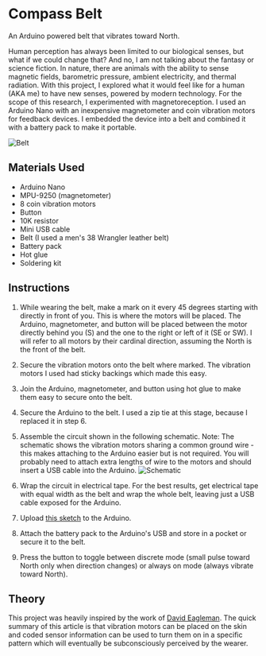 # Compass Belt
An Arduino powered belt that vibrates toward North.

Human perception has always been limited to our biological senses, but what if we could change that? And no, I am not talking about the fantasy or science fiction. In nature, there are animals with the ability to sense magnetic fields, barometric pressure, ambient electricity, and thermal radiation. With this project, I explored what it would feel like for a human (AKA me) to have new senses, powered by modern technology. For the scope of this research, I experimented with magnetoreception. I used an Arduino Nano with an inexpensive magnetometer and coin vibration motors for feedback devices. I embedded the device into a belt and combined it with a battery pack to make it portable. 

![Belt](/assets/images/posts/compass-belt/belt-prototype-1.jpg)

## Materials Used
- Arduino Nano
- MPU-9250 (magnetometer)
- 8 coin vibration motors
- Button
- 10K resistor
- Mini USB cable
- Belt (I used a men's 38 Wrangler leather belt)
- Battery pack
- Hot glue
- Soldering kit

## Instructions
1. While wearing the belt, make a mark on it every 45 degrees starting with directly in front of you. This is where the motors will be placed. The Arduino, magnetometer, and button will be placed between the motor directly behind you (S) and the one to the right or left of it (SE or SW). I will refer to all motors by their cardinal direction, assuming the North is the front of the belt.

2. Secure the vibration motors onto the belt where marked. The vibration motors I used had sticky backings which made this easy.

3. Join the Arduino, magnetometer, and button using hot glue to make them easy to secure onto the belt.

4. Secure the Arduino to the belt. I used a zip tie at this stage, because I replaced it in step 6.

5. Assemble the circuit shown in the following schematic. Note: The schematic shows the vibration motors sharing a common ground wire - this makes attaching to the Arduino easier but is not required. You will probably need to attach extra lengths of wire to the motors and should insert a USB cable into the Arduino. 
![Schematic](/assets/images/posts/compass-belt/schematic.png)

6. Wrap the circuit in electrical tape. For the best results, get electrical tape with equal width as the belt and wrap the whole belt, leaving just a USB cable exposed for the Arduino.

7. Upload [this sketch](https://github.com/kylecorry31/compass-belt) to the Arduino.

8. Attach the battery pack to the Arduino's USB and store in a pocket or secure it to the belt.

9. Press the button to toggle between discrete mode (small pulse toward North only when direction changes) or always on mode (always vibrate toward North). 

## Theory
This project was heavily inspired by the work of [David Eagleman](https://www.ncbi.nlm.nih.gov/pubmed/26080756). The quick summary of this article is that vibration motors can be placed on the skin and coded sensor information can be used to turn them on in a specific pattern which will eventually be subconsciously perceived by the wearer. 